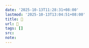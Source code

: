 ```yaml
---
date: '2025-10-13T11:28:31+08:00'
lastmod: '2025-10-13T13:04:51+08:00'
title: 󰝞
url: 󰝞
tags: []
src:
note:
---
```

